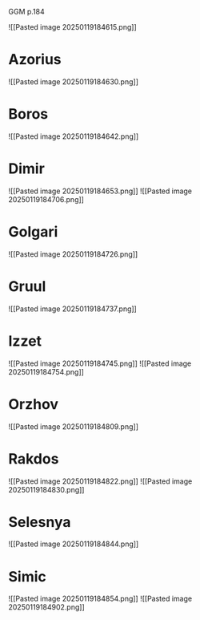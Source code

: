 GGM p.184

![[Pasted image 20250119184615.png]]
# Azorius
![[Pasted image 20250119184630.png]]
# Boros
![[Pasted image 20250119184642.png]]
# Dimir
![[Pasted image 20250119184653.png]]
![[Pasted image 20250119184706.png]]
# Golgari
![[Pasted image 20250119184726.png]]
# Gruul
![[Pasted image 20250119184737.png]]
# Izzet
![[Pasted image 20250119184745.png]]
![[Pasted image 20250119184754.png]]
# Orzhov
![[Pasted image 20250119184809.png]]
# Rakdos
![[Pasted image 20250119184822.png]]
![[Pasted image 20250119184830.png]]
# Selesnya
![[Pasted image 20250119184844.png]]
# Simic
![[Pasted image 20250119184854.png]]
![[Pasted image 20250119184902.png]]